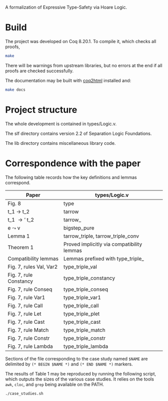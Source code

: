 
A formalization of Expressive Type-Safety via Hoare Logic.

# Build

The project was developed on Coq 8.20.1. To compile it, which checks all proofs,

```sh
make
```

There will be warnings from upstream libraries, but no errors at the end if all proofs are checked successfully.

The documentation may be built with [coq2html](https://github.com/xavierleroy/coq2html) installed and:

```sh
make docs
```

# Project structure

The whole development is contained in types/Logic.v.

The slf directory contains version 2.2 of Separation Logic Foundations.

The lib directory contains miscellaneous library code.

# Correspondence with the paper

The following table records how the key definitions and lemmas correspond.

| Paper                   | types/Logic.v                              |
| ----------------------- | ------------------------------------------ |
| Fig. 8                  | type                                       |
| t_1 $\to$  t_2          | tarrow                                     |
| t_1 $\to'$  t_2         | tarrow_                                    |
| e $\leadsto$  v         | bigstep_pure                               |
| Lemma 1                 | tarrow_triple, tarrow_triple_conv          |
| Theorem 1               | Proved implicitly via compatibility lemmas |
| Compatibility lemmas    | Lemmas prefixed with type_triple_          |
| Fig. 7, rules Val, Var2 | type_triple_val                            |
| Fig. 7, rule Constancy  | type_triple_constancy                      |
| Fig. 7, rule Conseq     | type_triple_conseq                         |
| Fig. 7, rule Var1       | type_triple_var1                           |
| Fig. 7, rule Call       | type_triple_call                           |
| Fig. 7, rule Let        | type_triple_plet                           |
| Fig. 7, rule Cast       | type_triple_cast                           |
| Fig. 7, rule Match      | type_triple_match                          |
| Fig. 7, rule Constr     | type_triple_constr                         |
| Fig. 7, rule Lambda     | type_triple_lambda                         |

Sections of the file corresponding to the case study named `$NAME` are delimited by `(* BEGIN $NAME *)` and `(* END $NAME *)` markers.

The results of Table 1 may be reproduced by running the following script, which outputs the sizes of the various case studies.
It relies on the tools `awk`, `cloc`, and `grep` being available on the PATH.

```sh
./case_studies.sh
```